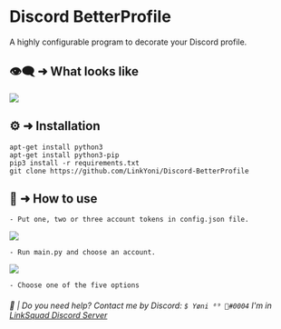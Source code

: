# Discord BetterProfile

A highly configurable program to decorate your Discord profile.

## 👁‍🗨 ➜ What looks like

<p align="left"><img src="https://media.discordapp.net/attachments/966065872819073127/984435886781530153/unknown.png"</p>

## ⚙️ ➜ Installation

```
apt-get install python3
apt-get install python3-pip
pip3 install -r requirements.txt
git clone https://github.com/LinkYoni/Discord-BetterProfile
```

## 🔨 ➜ How to use

```
- Put one, two or three account tokens in config.json file.
```
<p align="left"><img src="https://media.discordapp.net/attachments/966065872819073127/984438432589828096/unknown.png"</p>

```
- Run main.py and choose an account.
```

<p align="left"><img src="https://media.discordapp.net/attachments/966065872819073127/984435757005557770/unknown.png"</p>
  
```
- Choose one of the five options
```

###### 🔧 | Do you need help? Contact me by Discord: ``$ Yøni ⁶⁹ 🚬#0004`` I'm in [LinkSquad Discord Server](https://discord.gg/linksquad)

